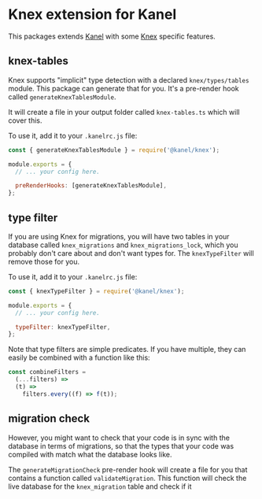 # Knex extension for Kanel

This packages extends [Kanel](https://github.com/kristiandupont/kanel) with some [Knex](https://knexjs.org) specific features.

## knex-tables

Knex supports "implicit" type detection with a declared `knex/types/tables` module. This package can generate that for you. It's a pre-render hook called `generateKnexTablesModule`.

It will create a file in your output folder called `knex-tables.ts` which will cover this.

To use it, add it to your `.kanelrc.js` file:

```javascript
const { generateKnexTablesModule } = require('@kanel/knex');

module.exports = {
  // ... your config here.

  preRenderHooks: [generateKnexTablesModule],
};
```

## type filter

If you are using Knex for migrations, you will have two tables in your database called `knex_migrations` and `knex_migrations_lock`, which you probably don't care about and don't want types for. The `knexTypeFilter` will remove those for you.

To use it, add it to your `.kanelrc.js` file:

```javascript
const { knexTypeFilter } = require('@kanel/knex');

module.exports = {
  // ... your config here.

  typeFilter: knexTypeFilter,
};
```

Note that type filters are simple predicates. If you have multiple, they can easily be combined with a function like this:

```javascript
const combineFilters =
  (...filters) =>
  (t) =>
    filters.every((f) => f(t));
```

## migration check

However, you might want to check that your code is in sync with the database in terms of migrations, so that the types that your code was compiled with match what the database looks like.

The `generateMigrationCheck` pre-render hook will create a file for you that contains a function called `validateMigration`. This function will check the live database for the `knex_migration` table and check if it

